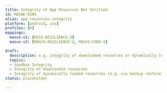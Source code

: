 ```yaml
---
title: Integrity of App Resources Not Verified
id: MASWE-0105
alias: app-resources-integrity
platform: [android, ios]
profiles: [R]
mappings:
  masvs-v1: [MSTG-RESILIENCE-3]
  masvs-v2: [MASVS-RESILIENCE-2, MASVS-CODE-4]

draft:
  description: e.g. integrity of downloaded resources or dynamically loaded resources
  topics:
  - Sandbox Integrity
  - Integrity of downloaded resources
  - Integrity of dynamically loaded resources (e.g. via backup restore)
status: placeholder

---
```


